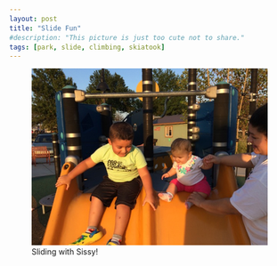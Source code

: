 ```yaml
---
layout: post
title: "Slide Fun"
#description: "This picture is just too cute not to share."
tags: [park, slide, climbing, skiatook]
---
```


<figure>
	<img src="/uploads/2015/09/2015-09-27 18.30.22.jpg" alt="">
	<figcaption>Sliding with Sissy!</figcaption>
</figure>